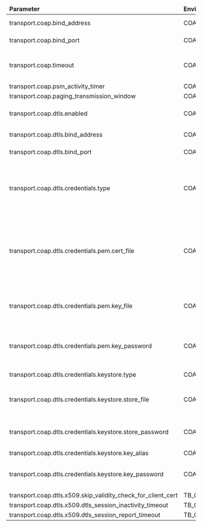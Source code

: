 <table>
    <thead>
      <tr>
          <td><b>Parameter</b></td><td><b>Environment Variable</b></td><td><b>Default Value</b></td><td><b>Description</b></td>
      </tr>
    </thead>
    <tbody>
    <tr>
        <td>transport.coap.bind_address</td>
        <td>COAP_BIND_ADDRESS</td>
        <td>0.0.0.0</td>
        <td>CoAP bind address</td>
    </tr>
    <tr>
        <td>transport.coap.bind_port</td>
        <td>COAP_BIND_PORT</td>
        <td>5683</td>
        <td>CoAP bind port</td>
    </tr>
    <tr>
        <td>transport.coap.timeout</td>
        <td>COAP_TIMEOUT</td>
        <td>10000</td>
        <td>CoaP processing timeout in milliseconds</td>
    </tr>
    <tr>
        <td>transport.coap.psm_activity_timer</td>
        <td>COAP_PSM_ACTIVITY_TIMER</td>
        <td>10000</td>
        <td></td>
    </tr>
    <tr>
        <td>transport.coap.paging_transmission_window</td>
        <td>COAP_PAGING_TRANSMISSION_WINDOW</td>
        <td>10000</td>
        <td></td>
    </tr>
    <tr>
        <td>transport.coap.dtls.enabled</td>
        <td>COAP_DTLS_ENABLED</td>
        <td>false</td>
        <td>Enable/disable DTLS 1.2 support</td>
    </tr>
    <tr>
        <td>transport.coap.dtls.bind_address</td>
        <td>COAP_DTLS_BIND_ADDRESS</td>
        <td>0.0.0.0</td>
        <td>CoAP DTLS bind address</td>
    </tr>
    <tr>
        <td>transport.coap.dtls.bind_port</td>
        <td>COAP_DTLS_BIND_PORT</td>
        <td>5684</td>
        <td>CoAP DTLS bind port</td>
    </tr>
    <tr>
        <td>transport.coap.dtls.credentials.type</td>
        <td>COAP_DTLS_CREDENTIALS_TYPE</td>
        <td>PEM</td>
        <td>Server credentials type (PEM - pem certificate file; KEYSTORE - java keystore)</td>
    </tr>
    <tr>
        <td>transport.coap.dtls.credentials.pem.cert_file</td>
        <td>COAP_DTLS_PEM_CERT</td>
        <td>coapserver.pem</td>
        <td>Path to the server certificate file (holds server certificate or certificate chain, may include server
            private key)
        </td>
    </tr>
    <tr>
        <td>transport.coap.dtls.credentials.pem.key_file</td>
        <td>COAP_DTLS_PEM_KEY</td>
        <td>coapserver_key.pem</td>
        <td>Path to the server certificate private key file (optional)</td>
    </tr>
    <tr>
        <td>transport.coap.dtls.credentials.pem.key_password</td>
        <td>COAP_DTLS_PEM_KEY_PASSWORD</td>
        <td>server_key_password</td>
        <td>Server certificate private key password (optional)</td>
    </tr>
    <tr>
        <td>transport.coap.dtls.credentials.keystore.type</td>
        <td>COAP_DTLS_KEY_STORE_TYPE</td>
        <td>JKS</td>
        <td>Type of the key store</td>
    </tr>
    <tr>
        <td>transport.coap.dtls.credentials.keystore.store_file</td>
        <td>COAP_DTLS_KEY_STORE</td>
        <td>coapserver.jks</td>
        <td>Path to the key store that holds the SSL certificate</td>
    </tr>
    <tr>
        <td>transport.coap.dtls.credentials.keystore.store_password</td>
        <td>COAP_DTLS_KEY_STORE_PASSWORD</td>
        <td>server_ks_password</td>
        <td>Password used to access the key store</td>
    </tr>
    <tr>
        <td>transport.coap.dtls.credentials.keystore.key_alias</td>
        <td>COAP_DTLS_KEY_ALIAS</td>
        <td>serveralias</td>
        <td>Key alias</td>
    </tr>
    <tr>
        <td>transport.coap.dtls.credentials.keystore.key_password</td>
        <td>COAP_DTLS_KEY_PASSWORD</td>
        <td>server_key_password</td>
        <td>Password used to access the key</td>
    </tr>
    <tr>
        <td>transport.coap.dtls.x509.skip_validity_check_for_client_cert</td>
        <td>TB_COAP_X509_DTLS_SKIP_VALIDITY_CHECK_FOR_CLIENT_CERT</td>
        <td>false</td>
        <td></td>
    </tr>
    <tr>
        <td>transport.coap.dtls.x509.dtls_session_inactivity_timeout</td>
        <td>TB_COAP_X509_DTLS_SESSION_INACTIVITY_TIMEOUT</td>
        <td>86400000</td>
        <td></td>
    </tr>
    <tr>
        <td>transport.coap.dtls.x509.dtls_session_report_timeout</td>
        <td>TB_COAP_X509_DTLS_SESSION_REPORT_TIMEOUT</td>
        <td>1800000</td>
        <td></td>
    </tr>
    </tbody>
</table>